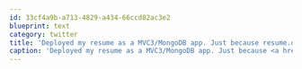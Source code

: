 ```yaml
---
id: 33cf4a9b-a713-4829-a434-66ccd82ac3e2
blueprint: text
category: twitter
title: 'Deployed my resume as a MVC3/MongoDB app. Just because resume.darylchymko.ca'
caption: 'Deployed my resume as a MVC3/MongoDB app. Just because <a href="http://resume.darylchymko.ca/" title="http://resume.darylchymko.ca/" class="link link_untco">resume.darylchymko.ca</a>'
---
```

